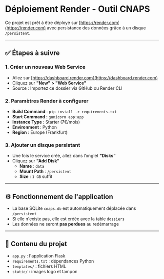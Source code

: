 
# Déploiement Render - Outil CNAPS

Ce projet est prêt à être déployé sur [https://render.com](https://render.com) avec persistance des données grâce à un disque `/persistent`.

---

## ✅ Étapes à suivre

### 1. Créer un nouveau Web Service
- Allez sur [https://dashboard.render.com](https://dashboard.render.com)
- Cliquez sur **"New" > "Web Service"**
- Source : Importez ce dossier via GitHub ou Render CLI

### 2. Paramètres Render à configurer
- **Build Command** : `pip install -r requirements.txt`
- **Start Command** : `gunicorn app:app`
- **Instance Type** : Starter (7€/mois)
- **Environment** : Python
- **Region** : Europe (Frankfurt)

### 3. Ajouter un disque persistant
- Une fois le service créé, allez dans l’onglet **"Disks"**
- Cliquez sur **"Add Disk"**
  - **Name** : `data`
  - **Mount Path** : `/persistent`
  - **Size** : `1 GB` suffit

---

## ⚙️ Fonctionnement de l'application

- La base SQLite `cnaps.db` est automatiquement déplacée dans `/persistent`
- Si elle n'existe pas, elle est créée avec la table `dossiers`
- Les données ne seront **pas perdues** au redémarrage

---

## 📁 Contenu du projet

- `app.py` : l'application Flask
- `requirements.txt` : dépendances Python
- `templates/` : fichiers HTML
- `static/` : images logo et tampon
